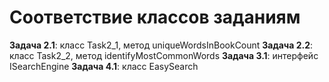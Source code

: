 # Соответствие классов заданиям

**Задача 2.1**: класс Task2_1, метод uniqueWordsInBookCount
**Задача 2.2**: класс Task2_2, метод identifyMostCommonWords
**Задача 3.1**: интерфейс ISearchEngine
**Задача 4.1**: класс EasySearch












